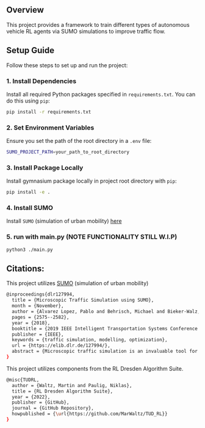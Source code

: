 ## Overview

This project provides a framework to train different types of autonomous vehicle RL agents 
via SUMO simulations to improve traffic flow. 

## Setup Guide

Follow these steps to set up and run the project:

### 1. Install Dependencies

Install all required Python packages specified in `requirements.txt`. You can do this using `pip`:

```bash
pip install -r requirements.txt
```

### 2. Set Environment Variables

Ensure you set the path of the root directory in a `.env` file:

```bash
SUMO_PROJECT_PATH=your_path_to_root_directory
```

### 3. Install Package Locally

Install gymnasium package locally in project root directory with `pip`:

```bash
pip install -e .
```

### 4. Install SUMO 

Install `SUMO` (simulation of urban mobility) [here](https://sumo.dlr.de/docs/Installing/index.html)

### 5. run with main.py (NOTE FUNCTIONALITY STILL W.I.P) 

```bash
python3 ./main.py
```

## Citations:

This project utilizes [SUMO](https://sumo.dlr.de/docs/index.html) (simulation of urban mobility)

```bash
@inproceedings{dlr127994,
  title = {Microscopic Traffic Simulation using SUMO},
  month = {November},
  author = {Alvarez Lopez, Pablo and Behrisch, Michael and Bieker-Walz, Laura and Erdmann, Jakob and Fl{\"o}tter{\"o}d, Yun-Pang and Hilbrich, Robert and L{\"u}cken, Leonhard and Rummel, Johannes and Wagner, Peter and Wie{\ss}ner, Evamarie},
  pages = {2575--2582},
  year = {2018},
  booktitle = {2019 IEEE Intelligent Transportation Systems Conference (ITSC)},
  publisher = {IEEE},
  keywords = {traffic simulation, modelling, optimization},
  url = {https://elib.dlr.de/127994/},
  abstract = {Microscopic traffic simulation is an invaluable tool for traffic research. In recent years, both the scope of research and the capabilities of the tools have been extended considerably. This article presents the latest developments concerning intermodal traffic solutions, simulator coupling and model development and validation on the example of the open source traffic simulator SUMO.}
}
```

This project utilizes components from the RL Dresden Algorithm Suite.

```bash
@misc{TUDRL,
  author = {Waltz, Martin and Paulig, Niklas},
  title = {RL Dresden Algorithm Suite},
  year = {2022},
  publisher = {GitHub},
  journal = {GitHub Repository},
  howpublished = {\url{https://github.com/MarWaltz/TUD_RL}}
}
```
